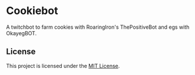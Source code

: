 # Cookiebot

A twitchbot to farm cookies with RoaringIron's ThePositiveBot and egs with OkayegBOT.

## License

This project is licensed under the [MIT License](LICENSE).
